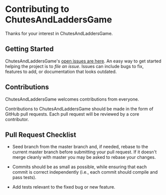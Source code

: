 # Contributing to ChutesAndLaddersGame

Thanks for your interest in ChutesAndLaddersGame. 

## Getting Started

ChutesAndLaddersGame's [open issues are here](https://github.com/animesh2712/ChutesAndLaddersGame/issues). 
An easy way to get started helping the project is to *file an issue*. 
Issues can include bugs to fix, features to add, or documentation that looks outdated. 

## Contributions

ChutesAndLaddersGame welcomes contributions from everyone.

Contributions to ChutesAndLaddersGame should be made in the form of GitHub pull requests. Each pull request will
be reviewed by a core contributor.

## Pull Request Checklist

- Seed branch from the master branch and, if needed, rebase to the current master
  branch before submitting your pull request. If it doesn't merge cleanly with
  master you may be asked to rebase your changes.

- Commits should be as small as possible, while ensuring that each commit is
  correct independently (i.e., each commit should compile and pass tests). 

- Add tests relevant to the fixed bug or new feature.  
